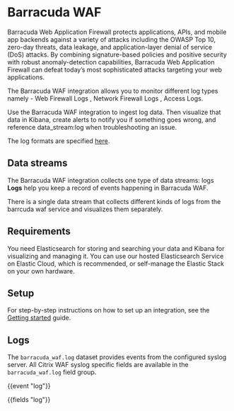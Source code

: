 # Barracuda WAF
Barracuda Web Application Firewall protects applications, APIs, and mobile app backends against a variety of attacks including the OWASP Top 10, zero-day threats, data leakage, and application-layer denial of service (DoS) attacks. By combining signature-based policies and positive security with robust anomaly-detection capabilities, Barracuda Web Application Firewall can defeat today’s most sophisticated attacks targeting your web applications.


The Barracuda WAF integration allows you to monitor different log types namely - Web Firewall Logs , Network Firewall Logs , Access Logs.

Use the Barracuda WAF integration to ingest log data. Then visualize that data in Kibana, create alerts to notify you if something goes wrong, and reference data_stream:log when troubleshooting an issue.

The log formats are specified [here](https://campus.barracuda.com/product/webapplicationfirewall/doc/92767349/exporting-log-formats/).

## Data streams

 The Barracuda WAF integration collects one type of data streams: logs
 **Logs** help you keep a record of events happening in Barracuda WAF.

 There is a single data stream that collects different kinds of logs from the barrcuda waf service and visualizes them separately.

## Requirements

You need Elasticsearch for storing and searching your data and Kibana for visualizing and managing it.
You can use our hosted Elasticsearch Service on Elastic Cloud, which is recommended, or self-manage the Elastic Stack on your own hardware.

## Setup

For step-by-step instructions on how to set up an integration, see the
[Getting started](https://www.elastic.co/guide/en/welcome-to-elastic/current/getting-started-observability.html) guide.

## Logs

The `barracuda_waf.log` dataset provides events from the configured syslog server. All Citrix WAF syslog specific fields are available in the `barracuda_waf.log` field group.

{{event "log"}}

{{fields "log"}}